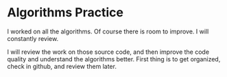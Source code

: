 # Algorithms Practice
I worked on all the algorithms. Of course there is room to improve. I will constantly review.

I will review the work on those source code, and then improve the code quality and understand the algorithms better. 
First thing is to get organized, check in github, and review them later. 
